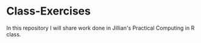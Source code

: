 # Class-Exercises

In this repository I will share work done in Jillian's Practical Computing in R class.
